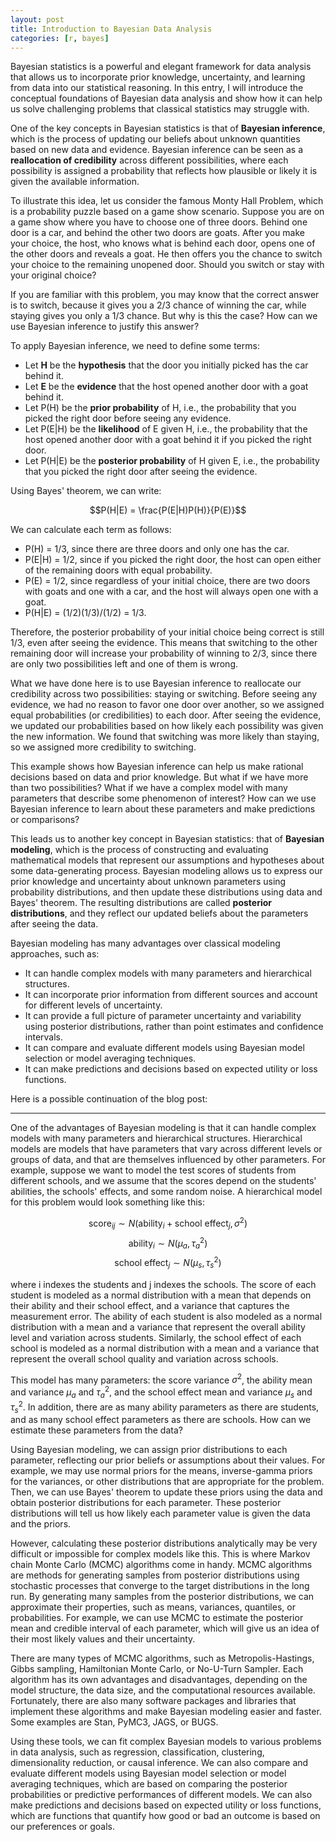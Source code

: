```yaml
---
layout: post
title: Introduction to Bayesian Data Analysis
categories: [r, bayes]
---
```


Bayesian statistics is a powerful and elegant framework for data analysis that allows us to incorporate prior knowledge, uncertainty, and learning from data into our statistical reasoning. 
In this entry, I will introduce the conceptual foundations of Bayesian data analysis and show how it can help us solve challenging problems that classical statistics may struggle with.

One of the key concepts in Bayesian statistics is that of **Bayesian inference**, which is the process of updating our beliefs about unknown quantities based on new data and evidence. 
Bayesian inference can be seen as a **reallocation of credibility** across different possibilities, where each possibility is assigned a probability that reflects how plausible or likely it is given the available information.

To illustrate this idea, let us consider the famous Monty Hall Problem, which is a probability puzzle based on a game show scenario. 
Suppose you are on a game show where you have to choose one of three doors. 
Behind one door is a car, and behind the other two doors are goats. 
After you make your choice, the host, who knows what is behind each door, opens one of the other doors and reveals a goat. 
He then offers you the chance to switch your choice to the remaining unopened door. 
Should you switch or stay with your original choice?

If you are familiar with this problem, you may know that the correct answer is to switch, 
because it gives you a 2/3 chance of winning the car, while staying gives you only a 1/3 chance. 
But why is this the case? How can we use Bayesian inference to justify this answer?

To apply Bayesian inference, we need to define some terms:

- Let __H__ be the __hypothesis__ that the door you initially picked has the car behind it.
- Let __E__ be the __evidence__ that the host opened another door with a goat behind it.
- Let P(H) be the __prior probability__ of H, i.e., the probability that you picked the right door before seeing any evidence.
- Let P(E|H) be the __likelihood__ of E given H, i.e., the probability that the host opened another door with a goat behind it if you picked the right door.
- Let P(H|E) be the __posterior probability__ of H given E, i.e., the probability that you picked the right door after seeing the evidence.

Using Bayes' theorem, we can write:

$$P(H|E) = \frac{P(E|H)P(H)}{P(E)}$$

We can calculate each term as follows:

- P(H) = 1/3, since there are three doors and only one has the car.
- P(E|H) = 1/2, since if you picked the right door, the host can open either of the remaining doors with equal probability.
- P(E) = 1/2, since regardless of your initial choice, there are two doors with goats and one with a car, and the host will always open one with a goat.
- P(H|E) = (1/2)(1/3)/(1/2) = 1/3.

Therefore, the posterior probability of your initial choice being correct is still 1/3, even after seeing the evidence. 
This means that switching to the other remaining door will increase your probability of winning to 2/3, since there are only two possibilities left and one of them is wrong.

What we have done here is to use Bayesian inference to reallocate our credibility across two possibilities: staying or switching. 
Before seeing any evidence, we had no reason to favor one door over another, so we assigned equal probabilities (or credibilities) to each door. 
After seeing the evidence, we updated our probabilities based on how likely each possibility was given the new information. 
We found that switching was more likely than staying, so we assigned more credibility to switching.

This example shows how Bayesian inference can help us make rational decisions based on data and prior knowledge. 
But what if we have more than two possibilities? What if we have a complex model with many parameters that describe some phenomenon of interest? 
How can we use Bayesian inference to learn about these parameters and make predictions or comparisons?

This leads us to another key concept in Bayesian statistics: that of **Bayesian modeling**, which is the process of constructing and evaluating mathematical models that represent our assumptions and hypotheses about some data-generating process. Bayesian modeling allows us to express our prior knowledge and uncertainty about unknown parameters using probability distributions, and then update these distributions using data and Bayes' theorem. The resulting distributions are called **posterior distributions**, and they reflect our updated beliefs about the parameters after seeing the data.

Bayesian modeling has many advantages over classical modeling approaches, such as:

- It can handle complex models with many parameters and hierarchical structures.
- It can incorporate prior information from different sources and account for different levels of uncertainty.
- It can provide a full picture of parameter uncertainty and variability using posterior distributions, rather than point estimates and confidence intervals.
- It can compare and evaluate different models using Bayesian model selection or model averaging techniques.
- It can make predictions and decisions based on expected utility or loss functions.

Here is a possible continuation of the blog post:

---

One of the advantages of Bayesian modeling is that it can handle complex models with many parameters and hierarchical structures. 
Hierarchical models are models that have parameters that vary across different levels or groups of data, and that are themselves influenced by other parameters. 
For example, suppose we want to model the test scores of students from different schools, and we assume that the scores depend on the students' abilities, the schools' effects, and some random noise. 
A hierarchical model for this problem would look something like this:

$$\text{score}_{ij} \sim N(\text{ability}_i + \text{school effect}_j, \sigma^2)$$
$$\text{ability}_i \sim N(\mu_a, \tau_a^2)$$
$$\text{school effect}_j \sim N(\mu_s, \tau_s^2)$$

where i indexes the students and j indexes the schools. 
The score of each student is modeled as a normal distribution with a mean that depends on their ability and their school effect, and a variance that captures the measurement error. 
The ability of each student is also modeled as a normal distribution with a mean and a variance that represent the overall ability level and variation across students. Similarly, the school effect of each school is modeled as a normal distribution with a mean and a variance that represent the overall school quality and variation across schools.

This model has many parameters: the score variance $\sigma^2$, the ability mean and variance $\mu_a$ and $\tau_a^2$, and the school effect mean and variance $\mu_s$ and $\tau_s^2$. 
In addition, there are as many ability parameters as there are students, and as many school effect parameters as there are schools. How can we estimate these parameters from the data?

Using Bayesian modeling, we can assign prior distributions to each parameter, reflecting our prior beliefs or assumptions about their values. 
For example, we may use normal priors for the means, inverse-gamma priors for the variances, or other distributions that are appropriate for the problem. 
Then, we can use Bayes' theorem to update these priors using the data and obtain posterior distributions for each parameter. 
These posterior distributions will tell us how likely each parameter value is given the data and the priors.

However, calculating these posterior distributions analytically may be very difficult or impossible for complex models like this. 
This is where Markov chain Monte Carlo (MCMC) algorithms come in handy. 
MCMC algorithms are methods for generating samples from posterior distributions using stochastic processes that converge to the target distributions in the long run. 
By generating many samples from the posterior distributions, we can approximate their properties, such as means, variances, quantiles, or probabilities. 
For example, we can use MCMC to estimate the posterior mean and credible interval of each parameter, which will give us an idea of their most likely values and their uncertainty.

There are many types of MCMC algorithms, such as Metropolis-Hastings, Gibbs sampling, Hamiltonian Monte Carlo, or No-U-Turn Sampler. 
Each algorithm has its own advantages and disadvantages, depending on the model structure, the data size, and the computational resources available. 
Fortunately, there are also many software packages and libraries that implement these algorithms and make Bayesian modeling easier and faster. Some examples are Stan, PyMC3, JAGS, or BUGS.

Using these tools, we can fit complex Bayesian models to various problems in data analysis, such as regression, classification, clustering, dimensionality reduction, or causal inference. 
We can also compare and evaluate different models using Bayesian model selection or model averaging techniques, which are based on comparing 
the posterior probabilities or predictive performances of different models. We can also make predictions and decisions based on expected utility or loss functions, which are functions that quantify how good or bad an outcome is based on our preferences or goals.
